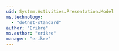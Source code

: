 ```yaml
---
uid: System.Activities.Presentation.Model
ms.technology: 
  - "dotnet-standard"
author: "Erikre"
ms.author: "erikre"
manager: "erikre"
---
```

